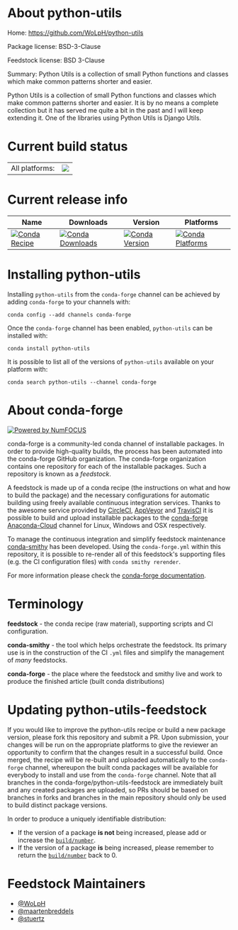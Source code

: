 About python-utils
==================

Home: https://github.com/WoLpH/python-utils

Package license: BSD-3-Clause

Feedstock license: BSD 3-Clause

Summary: Python Utils is a collection of small Python functions and classes which make common patterns shorter and easier.

Python Utils is a collection of small Python functions and classes which make common patterns shorter and easier. It is by no means a complete collection but it has served me quite a bit in the past and I will keep extending it.
One of the libraries using Python Utils is Django Utils.


Current build status
====================


<table><tr><td>All platforms:</td>
    <td>
      <a href="https://dev.azure.com/conda-forge/feedstock-builds/_build/latest?definitionId=4953&branchName=master">
        <img src="https://dev.azure.com/conda-forge/feedstock-builds/_apis/build/status/python-utils-feedstock?branchName=master">
      </a>
    </td>
  </tr>
</table>

Current release info
====================

| Name | Downloads | Version | Platforms |
| --- | --- | --- | --- |
| [![Conda Recipe](https://img.shields.io/badge/recipe-python--utils-green.svg)](https://anaconda.org/conda-forge/python-utils) | [![Conda Downloads](https://img.shields.io/conda/dn/conda-forge/python-utils.svg)](https://anaconda.org/conda-forge/python-utils) | [![Conda Version](https://img.shields.io/conda/vn/conda-forge/python-utils.svg)](https://anaconda.org/conda-forge/python-utils) | [![Conda Platforms](https://img.shields.io/conda/pn/conda-forge/python-utils.svg)](https://anaconda.org/conda-forge/python-utils) |

Installing python-utils
=======================

Installing `python-utils` from the `conda-forge` channel can be achieved by adding `conda-forge` to your channels with:

```
conda config --add channels conda-forge
```

Once the `conda-forge` channel has been enabled, `python-utils` can be installed with:

```
conda install python-utils
```

It is possible to list all of the versions of `python-utils` available on your platform with:

```
conda search python-utils --channel conda-forge
```


About conda-forge
=================

[![Powered by NumFOCUS](https://img.shields.io/badge/powered%20by-NumFOCUS-orange.svg?style=flat&colorA=E1523D&colorB=007D8A)](http://numfocus.org)

conda-forge is a community-led conda channel of installable packages.
In order to provide high-quality builds, the process has been automated into the
conda-forge GitHub organization. The conda-forge organization contains one repository
for each of the installable packages. Such a repository is known as a *feedstock*.

A feedstock is made up of a conda recipe (the instructions on what and how to build
the package) and the necessary configurations for automatic building using freely
available continuous integration services. Thanks to the awesome service provided by
[CircleCI](https://circleci.com/), [AppVeyor](https://www.appveyor.com/)
and [TravisCI](https://travis-ci.com/) it is possible to build and upload installable
packages to the [conda-forge](https://anaconda.org/conda-forge)
[Anaconda-Cloud](https://anaconda.org/) channel for Linux, Windows and OSX respectively.

To manage the continuous integration and simplify feedstock maintenance
[conda-smithy](https://github.com/conda-forge/conda-smithy) has been developed.
Using the ``conda-forge.yml`` within this repository, it is possible to re-render all of
this feedstock's supporting files (e.g. the CI configuration files) with ``conda smithy rerender``.

For more information please check the [conda-forge documentation](https://conda-forge.org/docs/).

Terminology
===========

**feedstock** - the conda recipe (raw material), supporting scripts and CI configuration.

**conda-smithy** - the tool which helps orchestrate the feedstock.
                   Its primary use is in the construction of the CI ``.yml`` files
                   and simplify the management of *many* feedstocks.

**conda-forge** - the place where the feedstock and smithy live and work to
                  produce the finished article (built conda distributions)


Updating python-utils-feedstock
===============================

If you would like to improve the python-utils recipe or build a new
package version, please fork this repository and submit a PR. Upon submission,
your changes will be run on the appropriate platforms to give the reviewer an
opportunity to confirm that the changes result in a successful build. Once
merged, the recipe will be re-built and uploaded automatically to the
`conda-forge` channel, whereupon the built conda packages will be available for
everybody to install and use from the `conda-forge` channel.
Note that all branches in the conda-forge/python-utils-feedstock are
immediately built and any created packages are uploaded, so PRs should be based
on branches in forks and branches in the main repository should only be used to
build distinct package versions.

In order to produce a uniquely identifiable distribution:
 * If the version of a package **is not** being increased, please add or increase
   the [``build/number``](https://conda.io/docs/user-guide/tasks/build-packages/define-metadata.html#build-number-and-string).
 * If the version of a package **is** being increased, please remember to return
   the [``build/number``](https://conda.io/docs/user-guide/tasks/build-packages/define-metadata.html#build-number-and-string)
   back to 0.

Feedstock Maintainers
=====================

* [@WoLpH](https://github.com/WoLpH/)
* [@maartenbreddels](https://github.com/maartenbreddels/)
* [@stuertz](https://github.com/stuertz/)

